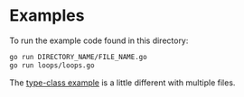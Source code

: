# Examples

To run the example code found in this directory:

```bash
go run DIRECTORY_NAME/FILE_NAME.go
go run loops/loops.go
```

The [type-class example](./type-class/README.md) is a little different with multiple files.
